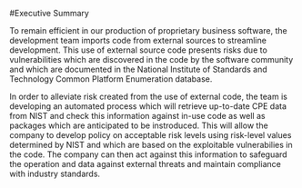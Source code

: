 #Executive Summary

To remain efficient in our production of proprietary business software, the development team imports code from external sources to streamline development. This use of external source code presents risks due to vulnerabilities which are discovered in the code by the software community and which are documented in the National Institute of Standards and Technology Common Platform Enumeration database.

In order to alleviate risk created from the use of external code, the team is developing an automated process which will retrieve up-to-date CPE data from NIST and check this information against in-use code as well as packages which are anticipated to be instroduced. This will allow the company to develop policy on acceptable risk levels using risk-level values determined by NIST and which are based on the exploitable vulnerabilies in the code. The company can then act against this information to safeguard the operation and data against external threats and maintain compliance with industry standards.
